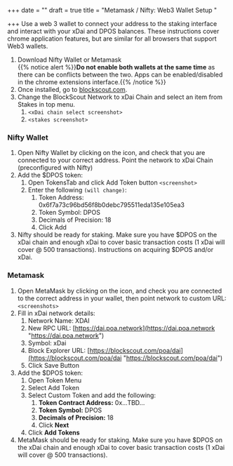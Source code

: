 +++
date = ""
draft = true
title = "Metamask / Nifty:  Web3 Wallet Setup "

+++
Use a web 3 wallet to connect your address to the staking interface and interact with your xDai and DPOS balances. These instructions cover chrome application features, but are similar for all browsers that support Web3 wallets.

1. Download Nifty Wallet or Metamask  
   {{% notice alert %}}**Do not enable both wallets at the same time** as there can be conflicts between the two. Apps can be enabled/disabled in the chrome extensions interface.{{% /notice %}}
2. Once installed, go to [blockscout.com](http://blockscout.com/).
3. Change the BlockScout Network to xDai Chain and select an item from Stakes in top menu.
   1. `<xDai chain select screenshot>`
   2. `<stakes screenshot>`

### Nifty Wallet

1. Open Nifty Wallet by clicking on the icon, and check that you are connected to your correct address. Point the network to xDai Chain (preconfigured with Nifty)
2. Add the $DPOS token:
   1. Open TokensTab and click Add Token button `<screenshot>`
   2. Enter the following `(will change)`:
      1. Token Address: 0x6f7a73c96bd56f8b0debc795511eda135e105ea3
      2. Token Symbol: DPOS
      3. Decimals of Precision: 18
      4. Click Add
3. Nifty should be ready for staking. Make sure you have $DPOS on the xDai chain and enough xDai to cover basic transaction costs (1 xDai will cover @ 500 transactions). Instructions on acquiring $DPOS and/or xDai.

### Metamask

1. Open MetaMask by clicking on the icon, and check you are connected to the correct address in your wallet, then point network to custom URL:  
   `<screenshots>`
2. Fill in xDai network details:
   1. Network Name: XDAI
   2. New RPC URL: [https://dai.poa.network](https://dai.poa.network "https://dai.poa.network")
   3. Symbol: xDai
   4. Block Explorer URL: [https://blockscout.com/poa/dai](https://blockscout.com/poa/dai "https://blockscout.com/poa/dai")
   5. Click Save Button
3. Add the $DPOS token:
   1. Open Token Menu
   2. Select Add Token
   3. Select Custom Token and add the following:
      1. **Token Contract Address:** 0x...TBD...
      2. **Token Symbol:** DPOS
      3. **Decimals of Precision:** 18
      4. Click **Next**
   4. Click **Add Tokens**
4. MetaMask should be ready for staking. Make sure you have $DPOS on the xDai chain and enough xDai to cover basic transaction costs (1 xDai will cover @ 500 transactions).